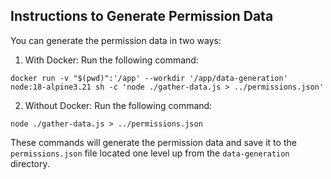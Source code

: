 ## Instructions to Generate Permission Data

You can generate the permission data in two ways:

1. With Docker:
  Run the following command:
  ```
  docker run -v "$(pwd)":'/app' --workdir '/app/data-generation' node:18-alpine3.21 sh -c 'node ./gather-data.js > ../permissions.json'
  ```

2. Without Docker:
  Run the following command:
  ```
  node ./gather-data.js > ../permissions.json
  ```

These commands will generate the permission data and save it to the `permissions.json` file located one level up from the `data-generation` directory.
